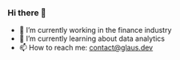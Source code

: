 ### Hi there 👋

- 🔭 I’m currently working in the finance industry
- 🌱 I’m currently learning about data analytics
- 📫 How to reach me: contact@glaus.dev
